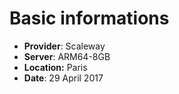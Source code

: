 # Basic informations

* **Provider**: Scaleway
* **Server**: ARM64-8GB
* **Location:** Paris
* **Date**: 29 April 2017
